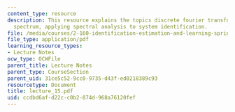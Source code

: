 ```yaml
---
content_type: resource
description: This resource explains the topics discrete fourier transform and power
  spectrum, applying spectral analysis to system identification.
file: /media/courses/2-160-identification-estimation-and-learning-spring-2006/ccdbd6afd22cc0b2874d968a76120fef_lecture_15.pdf
file_type: application/pdf
learning_resource_types:
- Lecture Notes
ocw_type: OCWFile
parent_title: Lecture Notes
parent_type: CourseSection
parent_uid: 31ce5c52-9cc0-9735-d43f-ed0218389c93
resourcetype: Document
title: lecture_15.pdf
uid: ccdbd6af-d22c-c0b2-874d-968a76120fef
---
```

